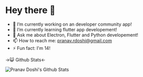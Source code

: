 # Hey there 👋

- 🔭 I’m currently working on an developer community app!
- 🌱 I’m currently learning flutter app developement!
- 💬 Ask me about Electron, Flutter and Python developement!
- 📫 How to reach me: pranav.rdoshi@gmail.com
- ⚡ Fun fact: I'm 14!

->😺 Github Stats<-

![Pranav Doshi's Github Stats](https://github-readme-stats.vercel.app/api?username=Cybernetic77&theme=radical)


